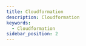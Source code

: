 ```yaml
---
title: Cloudformation
description: Cloudformation
keywords:
  - Cloudformation
sidebar_position: 2
---
```

